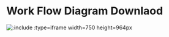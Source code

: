 # Work Flow Diagram Downlaod

![](/_images/work-flow-download.drawio.png ':include :type=iframe width=750 height=964px')
